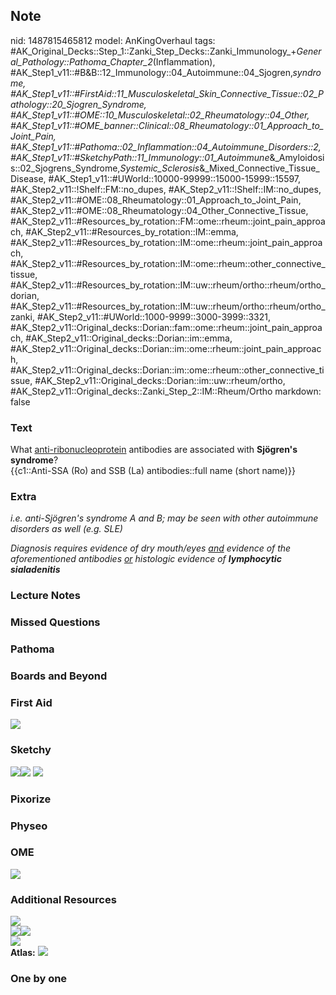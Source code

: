 ## Note
nid: 1487815465812
model: AnKingOverhaul
tags: #AK_Original_Decks::Step_1::Zanki_Step_Decks::Zanki_Immunology_+_General_Pathology::Pathoma_Chapter_2_(Inflammation), #AK_Step1_v11::#B&B::12_Immunology::04_Autoimmune::04_Sjogren‚_syndrome, #AK_Step1_v11::#FirstAid::11_Musculoskeletal_Skin_Connective_Tissue::02_Pathology::20_Sjogren_Syndrome, #AK_Step1_v11::#OME::10_Musculoskeletal::02_Rheumatology::04_Other, #AK_Step1_v11::#OME_banner::Clinical::08_Rheumatology::01_Approach_to_Joint_Pain, #AK_Step1_v11::#Pathoma::02_Inflammation::04_Autoimmune_Disorders::2, #AK_Step1_v11::#SketchyPath::11_Immunology::01_Autoimmune_&_Amyloidosis::02_Sjogrens_Syndrome,_Systemic_Sclerosis_&_Mixed_Connective_Tissue_Disease, #AK_Step1_v11::#UWorld::10000-99999::15000-15999::15597, #AK_Step2_v11::!Shelf::FM::no_dupes, #AK_Step2_v11::!Shelf::IM::no_dupes, #AK_Step2_v11::#OME::08_Rheumatology::01_Approach_to_Joint_Pain, #AK_Step2_v11::#OME::08_Rheumatology::04_Other_Connective_Tissue, #AK_Step2_v11::#Resources_by_rotation::FM::ome::rheum::joint_pain_approach, #AK_Step2_v11::#Resources_by_rotation::IM::emma, #AK_Step2_v11::#Resources_by_rotation::IM::ome::rheum::joint_pain_approach, #AK_Step2_v11::#Resources_by_rotation::IM::ome::rheum::other_connective_tissue, #AK_Step2_v11::#Resources_by_rotation::IM::uw::rheum/ortho::rheum/ortho_dorian, #AK_Step2_v11::#Resources_by_rotation::IM::uw::rheum/ortho::rheum/ortho_zanki, #AK_Step2_v11::#UWorld::1000-9999::3000-3999::3321, #AK_Step2_v11::Original_decks::Dorian::fam::ome::rheum::joint_pain_approach, #AK_Step2_v11::Original_decks::Dorian::im::emma, #AK_Step2_v11::Original_decks::Dorian::im::ome::rheum::joint_pain_approach, #AK_Step2_v11::Original_decks::Dorian::im::ome::rheum::other_connective_tissue, #AK_Step2_v11::Original_decks::Dorian::im::uw::rheum/ortho, #AK_Step2_v11::Original_decks::Zanki_Step_2::IM::Rheum/Ortho
markdown: false

### Text
<div>
  What <u>anti-ribonucleoprotein</u> antibodies are associated with
  <b>Sjögren's</b> <b>syndrome</b>?
</div>
<div>
  {{c1::Anti-SSA (Ro) and SSB (La) antibodies::full name (short
  name)}}
</div>

### Extra
<i>i.e. anti-Sjögren's syndrome A and B; may be seen with other
autoimmune disorders as well (e.g. SLE)</i>
<div>
  <i>Diagnosis requires evidence of dry mouth/eyes <u>and</u>
  evidence of the aforementioned antibodies <u>or</u> histologic
  evidence of <b>lymphocytic sialadenitis</b></i>
</div>

### Lecture Notes


### Missed Questions


### Pathoma


### Boards and Beyond


### First Aid
<img src="tmpWobI5R.png">

### Sketchy
<img src=
"Screen%20Shot%202019-12-31%20at%202.29.32%20PM.JPG"><img src=
"Screen%20Shot%202019-12-31%20at%202.29.43%20PM.JPG"> <img src=
"Zoverall%20picture%20(87)_1566160514431.JPG">

### Pixorize


### Physeo


### OME
<div class="ome-widget">
  <a href=
  "https://onlinemeded.org/spa/rheumatology/approach-to-joint-pain/acquire?ref=anki">
  <img src="_OME_AnkiFlashcards_Lesson_4.png"></a>
</div>

### Additional Resources
<div>
  <i><img class="resizer" src="paste-3949248198475777.jpg"></i>
</div>
<div>
  <i><img class="resizer" src=
  "paste-3948977615536129.jpg"></i><i><b><img class="resizer" src=
  "20160820_213414%20(1).png"></b></i>
</div><img class="resizer" src="sjogren.png">
<div><b>Atlas:</b> <img src="tmpGn65kR.png" class="resizer"></div>

### One by one

